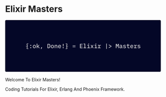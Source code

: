 # Elixir Masters

![Banner](./docs/images/pages/elixir-masters-banner.png)

Welcome To Elixir Masters!

Coding Tutorials For Elixir, Erlang And Phoenix Framework.
